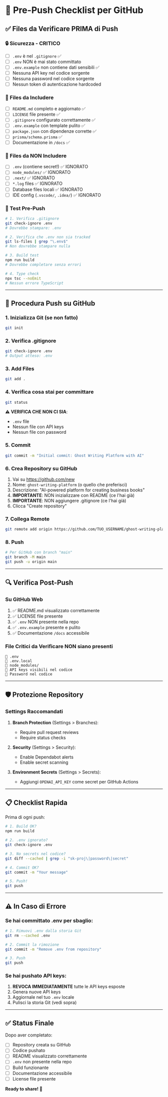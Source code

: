 # 🧹 Pre-Push Checklist per GitHub

## ✅ Files da Verificare PRIMA di Push

### 🔒 Sicurezza - CRITICO

- [ ] `.env` è nel `.gitignore` ✅
- [ ] `.env` NON è mai stato committato
- [ ] `.env.example` non contiene dati sensibili ✅
- [ ] Nessuna API key nel codice sorgente
- [ ] Nessuna password nel codice sorgente
- [ ] Nessun token di autenticazione hardcoded

### 📁 Files da Includere

- [ ] `README.md` completo e aggiornato ✅
- [ ] `LICENSE` file presente ✅
- [ ] `.gitignore` configurato correttamente ✅
- [ ] `.env.example` con template pulito ✅
- [ ] `package.json` con dipendenze corrette ✅
- [ ] `prisma/schema.prisma` ✅
- [ ] Documentazione in `/docs` ✅

### 🚫 Files da NON Includere

- [ ] `.env` (contiene secret!) ✅ IGNORATO
- [ ] `node_modules/` ✅ IGNORATO
- [ ] `.next/` ✅ IGNORATO
- [ ] `*.log` files ✅ IGNORATO
- [ ] Database files locali ✅ IGNORATO
- [ ] IDE config (`.vscode/`, `.idea/`) ✅ IGNORATO

### 🧪 Test Pre-Push

```bash
# 1. Verifica .gitignore
git check-ignore .env
# Dovrebbe stampare: .env

# 2. Verifica che .env non sia tracked
git ls-files | grep "\.env$"
# Non dovrebbe stampare nulla

# 3. Build test
npm run build
# Dovrebbe completare senza errori

# 4. Type check
npx tsc --noEmit
# Nessun errore TypeScript
```

---

## 🚀 Procedura Push su GitHub

### 1. Inizializza Git (se non fatto)
```bash
git init
```

### 2. Verifica .gitignore
```bash
git check-ignore .env
# Output atteso: .env
```

### 3. Add Files
```bash
git add .
```

### 4. Verifica cosa stai per committare
```bash
git status
```

⚠️ **VERIFICA CHE NON CI SIA**:
- `.env` file
- Nessun file con API keys
- Nessun file con password

### 5. Commit
```bash
git commit -m "Initial commit: Ghost Writing Platform with AI"
```

### 6. Crea Repository su GitHub
1. Vai su https://github.com/new
2. Nome: `ghost-writing-platform` (o quello che preferisci)
3. Descrizione: "AI-powered platform for creating business books"
4. **IMPORTANTE**: NON inizializzare con README (ce l'hai già)
5. **IMPORTANTE**: NON aggiungere .gitignore (ce l'hai già)
6. Clicca "Create repository"

### 7. Collega Remote
```bash
git remote add origin https://github.com/TUO_USERNAME/ghost-writing-platform.git
```

### 8. Push
```bash
# Per GitHub con branch "main"
git branch -M main
git push -u origin main
```

---

## 🔍 Verifica Post-Push

### Su GitHub Web
1. ✅ README.md visualizzato correttamente
2. ✅ LICENSE file presente
3. ✅ `.env` NON presente nella repo
4. ✅ `.env.example` presente e pulito
5. ✅ Documentazione `/docs` accessibile

### File Critici da Verificare NON siano presenti
```
🚫 .env
🚫 .env.local
🚫 node_modules/
🚫 API keys visibili nel codice
🚫 Password nel codice
```

---

## 🛡️ Protezione Repository

### Settings Raccomandati

1. **Branch Protection** (Settings > Branches):
   - Require pull request reviews
   - Require status checks

2. **Security** (Settings > Security):
   - Enable Dependabot alerts
   - Enable secret scanning

3. **Environment Secrets** (Settings > Secrets):
   - Aggiungi `OPENAI_API_KEY` come secret per GitHub Actions

---

## 📋 Checklist Rapida

Prima di ogni push:
```bash
# 1. Build OK?
npm run build

# 2. .env ignorato?
git check-ignore .env

# 3. No secrets nel codice?
git diff --cached | grep -i "sk-proj\|password\|secret"

# 4. Commit OK?
git commit -m "Your message"

# 5. Push!
git push
```

---

## ⚠️ In Caso di Errore

### Se hai committato .env per sbaglio:

```bash
# 1. Rimuovi .env dalla storia Git
git rm --cached .env

# 2. Commit la rimozione
git commit -m "Remove .env from repository"

# 3. Push
git push
```

### Se hai pushato API keys:

1. **REVOCA IMMEDIATAMENTE** tutte le API keys esposte
2. Genera nuove API keys
3. Aggiornale nel tuo `.env` locale
4. Pulisci la storia Git (vedi sopra)

---

## ✅ Status Finale

Dopo aver completato:

- [ ] Repository creata su GitHub
- [ ] Codice pushato
- [ ] README visualizzato correttamente
- [ ] `.env` non presente nella repo
- [ ] Build funzionante
- [ ] Documentazione accessibile
- [ ] License file presente

**Ready to share! 🎉**

